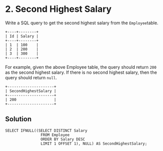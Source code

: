 # 2. Second Highest Salary

Write a SQL query to get the second highest salary from the `Employee`table.

```
+----+--------+
| Id | Salary |
+----+--------+
| 1  | 100    |
| 2  | 200    |
| 3  | 300    |
+----+--------+
```

For example, given the above Employee table, the query should return `200` as the second highest salary. If there is no second highest salary, then the query should return `null`.

```
+---------------------+
| SecondHighestSalary |
+---------------------+
| 200                 |
+---------------------+
```

## Solution

```mysql
SELECT IFNULL((SELECT DISTINCT Salary 
                FROM Employee 
                ORDER BY Salary DESC
                LIMIT 1 OFFSET 1), NULL) AS SecondHighestSalary;
```

